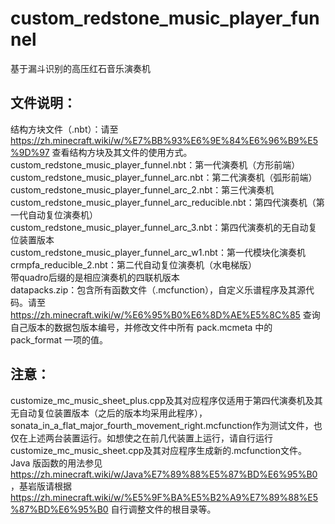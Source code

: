 # custom_redstone_music_player_funnel  
基于漏斗识别的高压红石音乐演奏机  
## 文件说明：  
结构方块文件（.nbt）：请至 https://zh.minecraft.wiki/w/%E7%BB%93%E6%9E%84%E6%96%B9%E5%9D%97 查看结构方块及其文件的使用方式。  
custom_redstone_music_player_funnel.nbt：第一代演奏机（方形前端）  
custom_redstone_music_player_funnel_arc.nbt：第二代演奏机（弧形前端）  
custom_redstone_music_player_funnel_arc_2.nbt：第三代演奏机  
custom_redstone_music_player_funnel_arc_reducible.nbt：第四代演奏机（第一代自动复位演奏机）  
custom_redstone_music_player_funnel_arc_3.nbt：第四代演奏机的无自动复位装置版本  
custom_redstone_music_player_funnel_arc_w1.nbt：第一代模块化演奏机  
crmpfa_reducible_2.nbt：第二代自动复位演奏机（水电梯版）  
带quadro后缀的是相应演奏机的四联机版本  
datapacks.zip：包含所有函数文件（.mcfunction），自定义乐谱程序及其源代码。请至 https://zh.minecraft.wiki/w/%E6%95%B0%E6%8D%AE%E5%8C%85 查询自己版本的数据包版本编号，并修改文件中所有 pack.mcmeta 中的 pack_format 一项的值。  
## 注意：  
customize_mc_music_sheet_plus.cpp及其对应程序仅适用于第四代演奏机及其无自动复位装置版本（之后的版本均采用此程序），sonata_in_a_flat_major_fourth_movement_right.mcfunction作为测试文件，也仅在上述两台装置运行。如想使之在前几代装置上运行，请自行运行 customize_mc_music_sheet.cpp及其对应程序生成新的.mcfunction文件。  
Java 版函数的用法参见 https://zh.minecraft.wiki/w/Java%E7%89%88%E5%87%BD%E6%95%B0 ，基岩版请根据 https://zh.minecraft.wiki/w/%E5%9F%BA%E5%B2%A9%E7%89%88%E5%87%BD%E6%95%B0 自行调整文件的根目录等。  
